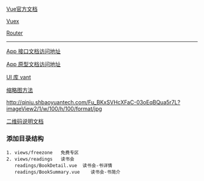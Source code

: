 
[Vue官方文档](https://cn.vuejs.org/v2/guide/instance.html)

[Vuex](https://vuex.vuejs.org/zh/)

[Router](https://router.vuejs.org/zh/)

___

[App 接口文档访问地址](https://xcx.test.shbaoyuantech.com:30000/swagger-ui.html)

[App 原型文档访问地址](http://192.168.1.176:8080/prototype/app)

[UI 库 vant](https://youzan.github.io/vant/#/zh-CN/intro)

[缩略图方法](https://developer.qiniu.com/dora/manual/1279/basic-processing-images-imageview2)

http://qiniu.shbaoyuantech.com/Fu_BKxSVHcXFaC-03oEqBQua5r7L?imageView2/1/w/100/h/100/format/jpg

[二维码说明文档](https://gerardreches.github.io/vue-qrcode-component/)

 



### 添加目录结构

    1. views/freezone   免费专区
    2. views/readings   读书会
       readings/BookDetail.vue  读书会-书详情
       readings/BookSummary.vue    读书会-书简介
